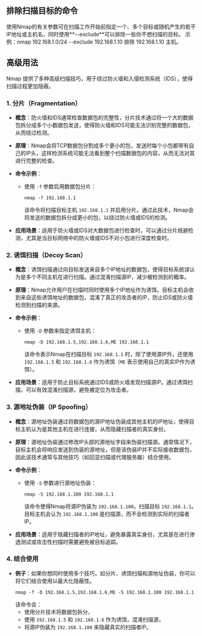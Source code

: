 ## 排除扫描目标的命令
使用Nmap的有关参数可在扫描工作开始前指定一个、多个目标或随机产生的若干IP地址或主机名，同时使用**--exclude**可以排除一些你不想扫描的目标。
示例：nmap 192.168.1.0/24 --exclude 192.168.1.10 排除 192.168.1.10 主机。

## 高级用法
Nmap 提供了多种高级扫描技巧，用于绕过防火墙和入侵检测系统（IDS），使得扫描过程更加隐蔽。

### 1. **分片（Fragmentation）**
   - **概念**：防火墙和IDS通常检查数据包的完整性，分片技术通过将一个大的数据包拆分成多个小数据包发送，使得防火墙和IDS可能无法识别完整的数据包，从而绕过检测。
   - **原理**：Nmap会将TCP数据包分割成多个更小的包，发送时每个小包都带有自己的IP头，这样检测系统可能无法看到整个扫描数据包的内容，从而无法对其进行完整的检查。
   - **命令示例**：
     - 使用 `-f` 参数启用数据包分片：  
       ```
       nmap -f 192.168.1.1
       ```
       该命令将扫描目标主机 `192.168.1.1` 并启用分片。通过此技术，Nmap会将发送的数据包拆分成更小的包，以绕过防火墙或IDS的检测。

   - **应用场景**：适用于防火墙或IDS对大数据包进行检查时，可以通过分片规避检测，尤其是当目标网络中的防火墙或IDS不对小包进行深度检查时。

### 2. **诱饵扫描（Decoy Scan）**
   - **概念**：诱饵扫描通过向目标发送来自多个IP地址的数据包，使得目标系统误认为是多个不同主机在进行扫描。通过混淆扫描源IP，减少被检测到的概率。
   - **原理**：Nmap允许用户在扫描时同时使用多个IP地址作为诱饵。目标主机会收到来自这些诱饵地址的数据包，混淆了真正的攻击者的IP，防止IDS或防火墙检测到扫描的来源。
   - **命令示例**：
     - 使用 `-D` 参数来指定诱饵主机：
       ```
       nmap -D 192.168.1.5,192.168.1.6,ME 192.168.1.1
       ```
       该命令表示Nmap在扫描目标 `192.168.1.1` 时，除了使用源IP外，还使用 `192.168.1.5` 和 `192.168.1.6` 作为诱饵（`ME` 表示使用自己的真实IP作为诱饵）。

   - **应用场景**：适用于防止目标系统通过IDS或防火墙发现扫描源IP。通过诱饵扫描，可以有效混淆扫描源，避免被定位为攻击者。

### 3. **源地址伪装（IP Spoofing）**
   - **概念**：源地址伪装通过将数据包的源IP地址伪装成其他主机的IP地址，使得目标主机认为是其他主机在进行连接，从而隐藏扫描者的真实身份。
   - **原理**：源地址伪装通过修改IP头部的源地址字段来伪装扫描源。通常情况下，目标主机会将响应发送到伪装的源地址，但是该伪装IP并不实际接收数据包，因此该技术通常与其他技巧（如回显扫描或代理服务器）结合使用。
   - **命令示例**：
     - 使用 `-S` 参数进行源地址伪装：
       ```
       nmap -S 192.168.1.100 192.168.1.1
       ```
       该命令使得Nmap将源IP伪装为 `192.168.1.100`，扫描目标 `192.168.1.1`。目标主机会认为 `192.168.1.100` 是扫描源，而不会检测到实际的扫描者IP。

   - **应用场景**：适用于隐藏扫描者的IP地址，避免暴露真实身份，尤其是在进行渗透测试或攻击性扫描时需要避免被目标追踪。

### 4. **结合使用**
   - **例子**：如果你想同时使用多个技巧，如分片、诱饵扫描和源地址伪装，你可以将它们结合使用以最大化隐蔽性。
     ```
     nmap -f -D 192.168.1.5,192.168.1.6,ME -S 192.168.1.100 192.168.1.1
     ```
     该命令会：
     - 使用分片技术将数据包拆分，
     - 使用 `192.168.1.5` 和 `192.168.1.6` 作为诱饵，混淆扫描源，
     - 将源IP伪装为 `192.168.1.100` 来隐藏真实的扫描者IP。
